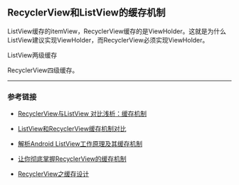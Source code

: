 ## RecyclerView和ListView的缓存机制

ListView缓存的itemView，RecyclerView缓存的是ViewHolder。这就是为什么ListView建议实现ViewHolder，而RecyclerView必须实现ViewHolder。

ListView两级缓存

RecyclerView四级缓存。



***

### 参考链接

* [RecyclerView与ListView 对比浅析：缓存机制](https://www.cnblogs.com/ganchuanpu/p/8258459.html)

* [ListView和RecyclerView缓存机制对比](https://blog.csdn.net/qq_36523667/article/details/81186718)

* [解析Android ListView工作原理及其缓存机制](https://blog.csdn.net/liyi1009365545/article/details/82219746)
* [让你彻底掌握RecyclerView的缓存机制](http://www.360doc.com/content/19/0712/11/36367108_848240455.shtml)
* [RecyclerView之缓存设计](https://blog.csdn.net/Rain_9155/article/details/103993278)

